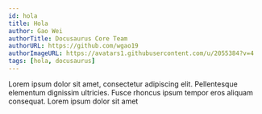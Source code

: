 ```yaml
---
id: hola
title: Hola
author: Gao Wei
authorTitle: Docusaurus Core Team
authorURL: https://github.com/wgao19
authorImageURL: https://avatars1.githubusercontent.com/u/2055384?v=4
tags: [hola, docusaurus]
---
```


Lorem ipsum dolor sit amet, consectetur adipiscing elit. Pellentesque elementum dignissim ultricies. Fusce rhoncus ipsum tempor eros aliquam consequat. Lorem ipsum dolor sit amet
